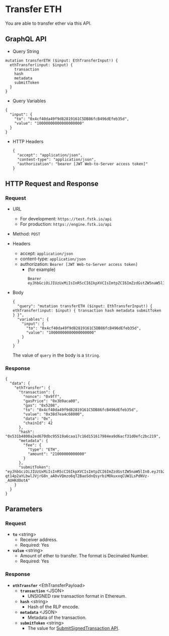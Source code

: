
# Transfer ETH
You are able to transfer ether via this API.

## GraphQL API

  - Query String
  ```
  mutation transferETH ($input: EthTransferInput!) {
    ethTransfer(input: $input) {
      transaction
      hash
      metadata
      submitToken
    }
  }    
  ```
  - Query Variables

  ```
  {
    "input": {
      "to": "0x4cf40da49f9d82819161C5DB86fcB496dEfeb35d",
      "value": "10000000000000000000"
    }
  }
  ```
- HTTP Headers 
  ```
  {
    "accept": "application/json",
    "content-type": "application/json",
    "authorization": "bearer [JWT Web-to-Server access token]"
  }
  ```
## HTTP Request and Response
### Request

- URL
  - For development: `https://test.fstk.io/api`
  - For production: `https://engine.fstk.io/api`

- Method: `POST`

- Headers
  - accept: `application/json`
  - content-type: `application/json` 
  - authorization: `Bearer [JWT Web-to-Server access token]`
    - (for example)
      ```
      Bearer eyJhbGciOiJIUzUxMiIsInR5cCI6IkpXVCIsImtpZCI6ImZzdGstZW5naW5lIn0.eyJ1aWQiOiLDr1xiw73Ch8KDSFx1MDAxMcOowo5awrvCqsOAXHUwMDAywrwmIiwiaWF0IjoxNTM4NzA5MDM2LCJleHAiOjE1Mzg3OTU0MzYsImF1ZCI6InVybjpmc3RrOmVuZ2luZSIsImlzcyI6InVybjpmc3RrOmVuZ2luZSIsInN1YiI6InVybjpmc3RrOmVuZ2luZTphY2Nlc3NfdG9rZW4ifQ.msJZ61FHIkKtjUpDs4sx1Kk1rb9vdhus3ntUDj6rHNmsygiHTgOEMQFJMtVqtWqkNgrtRgGpngq8Rf47xTT53g
      ```

- Body
  ``` 
  { 
    "query": "mutation transferETH ($input: EthTransferInput!) { ethTransfer(input: $input) { transaction hash metadata submitToken } }",
    "variables": {
      "input": {
        "to": "0x4cf40da49f9d82819161C5DB86fcB496dEfeb35d",
        "value": "10000000000000000000"
      }
    }
  }
  ```
  
  The value of `query` in the body is a `String`. 
  

### Response
```
{
  "data": {
    "ethTransfer": {
      "transaction": {
        "nonce": "0x9ff",
        "gasPrice": "0x3b9aca00",
        "gas": "0x5208",
        "to": "0x4cf40da49f9d82819161C5DB86fcB496dEfeb35d",
        "value": "0x38d7ea4c68000",
        "data": "0x",
        "chainId": 42
      },
      "hash": "0x531b4800a2ed670dbc95519a6caa17c16d151617984ea9d6acf31d0efc2bc219",
      "metadata": {
        "fee": {
          "type": "ETH",
          "amount": "21000000000000"
        }
      },
      "submitToken": "eyJhbGciOiJIUzUxMiIsInR5cCI6IkpXVCIsImtpZCI6ImZzdGstZW5naW5lIn0.eyJtb2RlIjowLCJ1aWQiOiJZw4_ChiZcdTAwMWHDrVx1MDAxMcOpwro7XHUwMDFmNlx1MDAwNVx1MDAxMMKawpoiLCJhY3Rpb24iOiJldGhUcmFuc2ZlciIsInR4IjoiN0lJSi80UTdtc29BZ2xJSWxFejBEYVNmbllLQmtXSEYyNGI4dEpiZS9yTmRod09OZnFUR2dBQ0FLb0NBIiwiaW5mbyI6e30sImlhdCI6MTU0ODc0NDQ5NywiZXhwIjoxNTQ4NzQ1MDk3LCJhdWQiOiJ1cm46ZnN0azplbmdpbmUiLCJpc3MiOiJ1cm46ZnN0azplbmdpbmUiLCJzdWIiOiJ1cm46ZnN0azplbmdpbmU6c3VibWl0X3Rva2VuIn0.dhk8B1xYmNs-qt14p2aYLbwlJVjrG8n_aA0vVQmzo6qT2BaoSdnQsyrbiMOkuxxqCUW1LsPdNVz-_AUHKdOotA"
    }
  }
}
```

## Parameters
### Request 
- **`to`** \<string>
  - Receiver address.
  - Required: Yes
- **`value`** \<string>
  - Amount of ether to transfer. The format is Decimaled Number.
  - Required: Yes

### Response
- **`ethTransfer`** \<EthTransferPayload>
  - **`transaction`** \<JSON>
    - UNSIGNED raw transaction format in Ethereum.
  - **`hash`** \<string>
    - Hash of the RLP encode.
  - **`metadata`** \<JSON>
    - Metadata of the transaction.
  - **`submitToken`** \<string>
    - The value for [SubmitSignedTransaction API]().